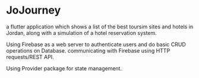# JoJourney
a flutter application which shows a list of the best toursim sites and hotels in Jordan, along with a simulation of a hotel reservation system.

Using Firebase as a web server to authenticate users and do basic CRUD operations on Database.
communicating with Firebase using HTTP requests/REST API.

Using Provider package for state management.
